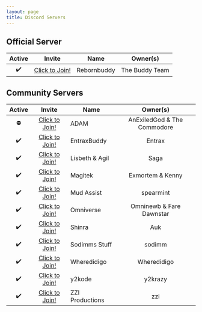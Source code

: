 ```yaml
---
layout: page
title: Discord Servers
---
```


## Official Server

Active | Invite | Name | Owner(s)
:----: | :----: | ---- | :------:
✔️ | [Click to Join!][Rebornbuddy] | Rebornbuddy | The Buddy Team

## Community Servers

Active | Invite | Name | Owner(s)
:----: | :----: | ---- | :------:
⛔️ | [Click to Join!][ADAM] | ADAM | AnExiledGod & The Commodore
✔️ | [Click to Join!][EntraxBuddy] | EntraxBuddy | Entrax
✔️ | [Click to Join!][Lisbeth & Agil] | Lisbeth & Agil | Saga
✔️ | [Click to Join!][Magitek] | Magitek | Exmortem & Kenny
✔️ | [Click to Join!][Mud Assist] | Mud Assist | spearmint
✔️ | [Click to Join!][Omniverse] | Omniverse | Omninewb & Fare Dawnstar
✔️ | [Click to Join!][Shinra] | Shinra | Auk
✔️ | [Click to Join!][Sodimms Stuff] | Sodimms Stuff | sodimm
✔️ | [Click to Join!][Wheredidigo] | Wheredidigo | Wheredidigo
✔️ | [Click to Join!][y2kode] | y2kode | y2krazy
✔️ | [Click to Join!][ZZI Productions] | ZZI Productions | zzi

[Rebornbuddy]: https://discord.gg0f2sahMWVJo5Xyie "Rebornbuddy"

[ADAM]: https://discord.gg/hhpW645 "ADAM"
[EntraxBuddy]: https://discord.gg/gpUMYC9 "EntraxBuddy"
[Lisbeth & Agil]: https://discord.gg/0nBA0DlNByPBwqd6 "Lisbeth & Agil"
[Magitek]: https://discord.gg/W6TXCNU "Magitek"
[Mud Assist]: https://discord.gg/YmzsEGm "Mud Assist"
[Omniverse]: https://discord.gg/KAwRP4C "Omniverse"
[Shinra]: https://discord.gg/uEhp5BJ "Shinra"
[Sodimms Stuff]: https://discord.gg/zkNYzAs "Sodimms Stuff"
[Wheredidigo]: https://discord.gg/G6WeNaR "Wheredidigo"
[y2kode]: https://discord.gg/2X2UC7h "y2kode"
[ZZI Productions]: https://discord.gg/4UXTZC9 "ZZI Productions"
